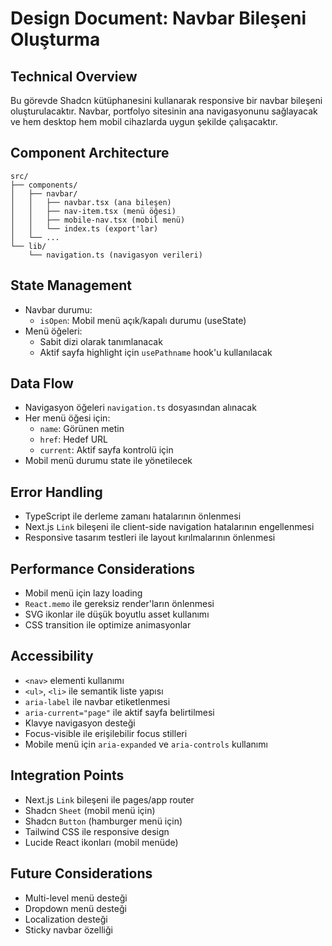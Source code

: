 # Design Document: Navbar Bileşeni Oluşturma

## Technical Overview
Bu görevde Shadcn kütüphanesini kullanarak responsive bir navbar bileşeni oluşturulacaktır. Navbar, portfolyo sitesinin ana navigasyonunu sağlayacak ve hem desktop hem mobil cihazlarda uygun şekilde çalışacaktır.

## Component Architecture
```
src/
├── components/
│   ├── navbar/
│   │   ├── navbar.tsx (ana bileşen)
│   │   ├── nav-item.tsx (menü öğesi)
│   │   ├── mobile-nav.tsx (mobil menü)
│   │   └── index.ts (export'lar)
│   └── ...
└── lib/
    └── navigation.ts (navigasyon verileri)
```

## State Management
- Navbar durumu:
  - `isOpen`: Mobil menü açık/kapalı durumu (useState)
- Menü öğeleri:
  - Sabit dizi olarak tanımlanacak
  - Aktif sayfa highlight için `usePathname` hook'u kullanılacak

## Data Flow
- Navigasyon öğeleri `navigation.ts` dosyasından alınacak
- Her menü öğesi için:
  - `name`: Görünen metin
  - `href`: Hedef URL
  - `current`: Aktif sayfa kontrolü için
- Mobil menü durumu state ile yönetilecek

## Error Handling
- TypeScript ile derleme zamanı hatalarının önlenmesi
- Next.js `Link` bileşeni ile client-side navigation hatalarının engellenmesi
- Responsive tasarım testleri ile layout kırılmalarının önlenmesi

## Performance Considerations
- Mobil menü için lazy loading
- `React.memo` ile gereksiz render'ların önlenmesi
- SVG ikonlar ile düşük boyutlu asset kullanımı
- CSS transition ile optimize animasyonlar

## Accessibility
- `<nav>` elementi kullanımı
- `<ul>`, `<li>` ile semantik liste yapısı
- `aria-label` ile navbar etiketlenmesi
- `aria-current="page"` ile aktif sayfa belirtilmesi
- Klavye navigasyon desteği
- Focus-visible ile erişilebilir focus stilleri
- Mobile menü için `aria-expanded` ve `aria-controls` kullanımı

## Integration Points
- Next.js `Link` bileşeni ile pages/app router
- Shadcn `Sheet` (mobil menü için)
- Shadcn `Button` (hamburger menü için)
- Tailwind CSS ile responsive design
- Lucide React ikonları (mobil menüde)

## Future Considerations
- Multi-level menü desteği
- Dropdown menü desteği
- Localization desteği
- Sticky navbar özelliği